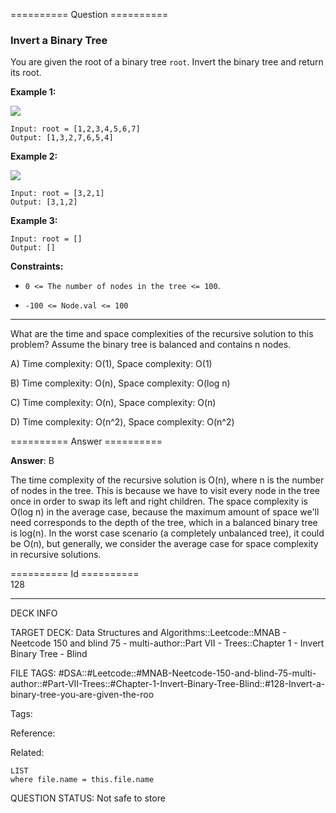 ========== Question ==========  

### Invert a Binary Tree

You are given the root of a binary tree `root`. Invert the binary tree and return its root.

**Example 1:**

![](https://imagedelivery.net/CLfkmk9Wzy8_9HRyug4EVA/ac124ee6-207f-41f6-3aaa-dfb35815f200/public)

```
Input: root = [1,2,3,4,5,6,7]
Output: [1,3,2,7,6,5,4]
```

**Example 2:**

![](https://imagedelivery.net/CLfkmk9Wzy8_9HRyug4EVA/e39e8d4f-9946-4f99-ee3d-0d4df08d4d00/public)

```
Input: root = [3,2,1]
Output: [3,1,2]
```

**Example 3:**

```
Input: root = []
Output: []
```

**Constraints:**

-   `0 <= The number of nodes in the tree <= 100`.

-   `-100 <= Node.val <= 100`

---

What are the time and space complexities of the recursive solution to this problem? Assume the binary tree is balanced and contains n nodes.

A) Time complexity: O(1), Space complexity: O(1)

B) Time complexity: O(n), Space complexity: O(log n)

C) Time complexity: O(n), Space complexity: O(n)

D) Time complexity: O(n^2), Space complexity: O(n^2)  

========== Answer ==========  

**Answer**: B

The time complexity of the recursive solution is O(n), where n is the number of nodes in the tree. This is because we have to visit every node in the tree once in order to swap its left and right children. The space complexity is O(log n) in the average case, because the maximum amount of space we'll need corresponds to the depth of the tree, which in a balanced binary tree is log(n). In the worst case scenario (a completely unbalanced tree), it could be O(n), but generally, we consider the average case for space complexity in recursive solutions.

========== Id ==========  
128

---

DECK INFO

TARGET DECK: Data Structures and Algorithms::Leetcode::MNAB - Neetcode 150 and blind 75 - multi-author::Part VII - Trees::Chapter 1 - Invert Binary Tree - Blind

FILE TAGS: #DSA::#Leetcode::#MNAB-Neetcode-150-and-blind-75-multi-author::#Part-VII-Trees::#Chapter-1-Invert-Binary-Tree-Blind::#128-Invert-a-binary-tree-you-are-given-the-roo

Tags:

Reference:

Related:

```dataview
LIST
where file.name = this.file.name
```
QUESTION STATUS: Not safe to store
